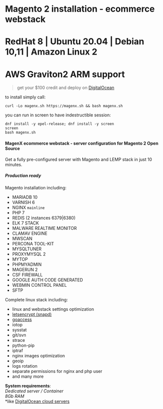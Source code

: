 
# Magento 2 installation - ecommerce webstack  
# RedHat 8 | Ubuntu 20.04 | Debian 10,11 | Amazon Linux 2

# AWS Graviton2 ARM support

> get your $100 credit and deploy on [DigitalOcean](https://m.do.co/c/ccc5d115377f)

to install simply call:  

```
curl -Lo magenx.sh https://magenx.sh && bash magenx.sh
```  

you can run in screen to have indestructible session:

```
dnf install -y epel-release; dnf install -y screen
screen
bash magenx.sh
```


#### MagenX ecommerce webstack - server configuration for Magento 2 Open Source  
Get a fully pre-configured server with Magento and LEMP stack in just 10 minutes.  
##### Production ready

Magento installation including: <br/>
- MARIADB 10
- VARNISH 6
- NGINX `mainline`
- PHP 7
- REDIS (2 instances 6379|6380)
- ELK 7 STACK
- MALWARE REALTIME MONITOR
- CLAMAV ENGINE
- MWSCAN
- PERCONA TOOL-KIT
- MYSQLTUNER
- PROXYMYSQL 2
- MYTOP
- PHPMYADMIN
- MAGERUN 2
- CSF FIREWALL
- GOOGLE AUTH CODE GENERATED
- WEBMIN CONTROL PANEL
- SFTP

Complete linux stack including: <br/>
- linux and webstack settings optimization
- [letsencrypt (snapd)](https://certbot.eff.org/lets-encrypt/snap-other)
- [goaccess](http://rt.goaccess.io)
- iotop
- sysstat
- git/svn
- strace
- python-pip
- iptraf
- nginx images optimization
- geoip
- logs rotation
- separate permissions for nginx and php user
- and many more


**System requirements**:<br/>
*Dedicated server / Container*<br/>
*8Gb RAM*<br/>
*like [DigitalOcean cloud servers](https://m.do.co/c/ccc5d115377f)

